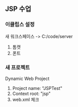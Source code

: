 ## JSP 수업
### 이클립스 설정

새 워크스페이스 -> C:/code/server

1. 톰캣
2. 폰트
   

### 새 프로젝트

Dynamic Web Project
1. Project name: "JSPTest"
2. Context root: "jsp"
3. web.xml 체크